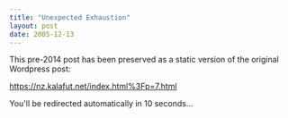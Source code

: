 ```yaml
---
title: "Unexpected Exhaustion"
layout: post
date: 2005-12-13
---
```


This pre-2014 post has been preserved as a static version of the original Wordpress post:

https://nz.kalafut.net/index.html%3Fp=7.html

You'll be redirected automatically in 10 seconds...

<head>
  <meta http-equiv="refresh" content="10;url=https://nz.kalafut.net/index.html%3Fp=7.html">
</head>

